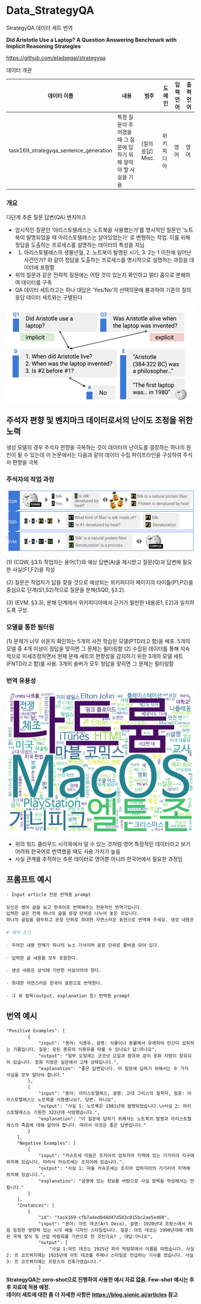 # Data_StrategyQA
StrategyQA 데이터 세트 번역


**Did Aristotle Use a Laptop? A Question Answering Benchmark with Implicit Reasoning Strategies**

https://github.com/eladsegal/strategyqa

데이터 개관

| 데이터 이름 | 내용 | 범주 | 도메인 | 입력 언어 | 출력 언어 |
| --- | --- | --- | --- | --- | --- |
| task169_strategyqa_sentence_generation | 특정 질문이 주어졌을 때 그 질문에 답하기 위해 알아야 할 사실을 기술 | [질의 응답] Misc. | 위키피디아 | 영어 | 영어 |

### 개요

 다단계 추론 질문 답변(QA) 벤치마크

- 암시적인 질문인 ‘아리스토텔레스는 노트북을 사용했는가’를 명시적인 질문인 ‘노트북이 발명되었을 때 아리스토텔레스는 살아있었는가’ 로 변형하는 작업. 이를 위해 정답을 도출하는 프로세스를 설명하는 데이터의 특성을 지님
- 1. 아리스토텔레스의 생몰년월, 2. 노트북이 발명된 시기, 3. 2는 1 이전에 일어난 사건인가? 와 같이 정답을 도출하는 프로세스를 명시적으로 설명하는 과정을 데이터에 포함함
- 위의 질문과 같은 전략적 질문에는 어떤 것이 있는지 확인하고 멀티 홉으로 분해하여 데이터를 구축
- QA 데이터 세트라고는 하나 대답은 ‘Yes/No’의 선택의문에 불과하여 기존의 질의응답 데이터 세트와는 구별된다.

![worker](./worker.png)

## 주석자 편향 및 벤치마크 데이터로서의 난이도 조정을 위한 노력

생성 모델의 경우 주석자 편향을 극복하는 것이 데이터의 난이도를 결정하는 하나의 원인이 될 수 있는데 이 논문에서는 다음과 같이 데이터 수집 파이프라인을 구성하여 주석자 편향을 극복

### 주석자의 작업 과정

![paper](./paper.png)

(1) (CQW, §3.1) 작업자는 용어(T)와 예상 답변(A)을 제시받고 질문(Q)과 답변에 필요한 사실(F1,F2)을 작성

(2) 질문은 작업자가 답을 찾을 것으로 예상되는 위키피디아 페이지의 타이틀(P1,P2)을 중심으로 단계(S1,S2)적으로 질문을 분해(SQD, §3.2). 

(3) (EVM, §3.3), 분해 단계에서 위키피디아에서 근거가 될만한 내용(E1, E2)과 일치하도록 구성.

### 모델을 통한 필터링

(1) 문제가 너무 쉬운지 확인하는 5개의 사전 학습된 모델(PTD라고 함)을 배포.  5개의 모델 중  4개 이상이 정답을 맞히면 그 문제는 필터링함
(2) 수집된 데이터를 통해 지속적으로 미세조정하면서 현재 문제 세트의 편향성을 감지하기 위한 3개의 모델 세트(FNTD라고 함)를 사용. 3개의 솔버가 모두 정답을 맞히면 그 문제는 필터링함

### 번역 유용성

![wordclouds](./wordclouds.png)

- 위의 워드 클라우드 시각화에서 알 수 있는 것처럼 영어 특정적인 데이터라고 보기 어려워 한국어로 번역했을 때도 사용 가치가 높음
- 사실 관계를 추적하는 추론 데이터로 영어뿐 아니라 한국어에서 필요한 과정임

## 프롬프트 예시

```python
- Input article 전문 번역용 prompt

당신은 영어 글을 보고 한국어로 번역해주는 전문적인 번역가입니다. 
입력한 글은 전체 하나의 글을 문장 단위로 나누어 놓은 것입니다. 
하나의 글임을 염두하고 문장 단위로 최대한 자연스러운 표현으로 번역해 주세요. 생성 내용은 상식에 기반한 사실이어야 합니다.

# 제약 조건

- 주어진 내용 전체가 하나의 뉴스 기사이며 문장 단위로 줄바꿈 되어 있다.

- 입력한 글 내용을 모두 포함한다.

- 생성 내용은 상식에 기반한 사실이어야 한다.

- 최대한 자연스러운 한국어 표현으로 번역한다.

- 그 외 항목(output, explanation 등) 번역용 prompt

```

## 번역 예시

```
"Positive Examples": [
        {
            "input": "용어: 식용유, 설명: 식물이나 동물에서 유래하여 인간이 섭취하는 기름입니다. 질문: 모든 종류의 식용유를 따를 수 있나요? 답:아니오",
            "output": "일부 오일에는 코코넛 오일과 팜유와 같이 포화 지방이 함유되어 있습니다. 포화 지방은 실온에서 고체 상태입니다.",
            "explanation": "좋은 답변입니다. 이 질문에 답하기 위해서는 두 가지 사실을 모두 알아야 합니다."
        },
        {
            "input": "용어: 아리스토텔레스, 설명: 고대 그리스의 철학자, 질문: 아리스토텔레스는 노트북을 사용했나요?, 답변: 아니요",
            "output": "사실 1: 노트북은 1981년에 발명되었습니다.\n사실 2: 아리스토텔레스는 기원전 322년에 사망했습니다.",
            "explanation": "이 질문에 답하기 위해서는 노트북의 발명과 아리스토텔레스의 죽음에 대해 알아야 합니다. 따라서 이것은 좋은 답변입니다."
        }
    ],
    "Negative Examples": [
        {
            "input": "카슈프세 마을은 조지아의 압하지아 지역에 있는 가가리아 지구에 위치해 있습니다. 따라서 카슈프세는 조지아에 있습니다.",
            "output": "사실 1: 마을 카슈프세는 조지아 압하지아의 가가리아 지역에 위치해 있습니다.",
            "explanation": "설명에 있는 정보를 바탕으로 사실 항목을 작성해서는 안 됩니다."
        }
    ],
    "Instances": [
        {
            "id": "task169-cfb7a4ed048d47d583c015bc2ae5ed60",
            "input": "용어: 아트 데코(Art Deco), 설명: 1920년대 프랑스에서 처음 등장한 영향력 있는 시각 예술 디자인 스타일입니다. 질문: 아트 데코는 1990년대에 개최된 국제 장식 및 산업 박람회를 기반으로 한 것인가요? , 대답:아니오",
            "output": [
                "사실 1:아트 데코는 1925년 파리 박람회에서 이름을 따왔습니다. 사실 2: 르 코르뷔지에는 1925년에 아트 데코를 주제나 스타일로 언급하는 기사를 썼습니다. 사실 3: 르 코르뷔지에는 프랑스의 건축가였습니다."
            ]
```

**StrategyQA는 zero-shot으로 진행하여 사용한 예시 자료 없음. Few-shot 예시는 추후 자료에 적용 예정.**             
**데이터 세트에 대한 좀 더 자세한 사항은 https://blog.sionic.ai/articles 참고**                   
